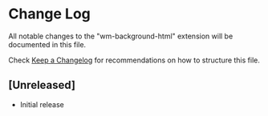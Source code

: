 # Change Log

All notable changes to the "wm-background-html" extension will be documented in this file.

Check [Keep a Changelog](http://keepachangelog.com/) for recommendations on how to structure this file.

## [Unreleased]

- Initial release